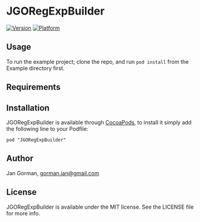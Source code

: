 # JGORegExpBuilder

[![Version](http://cocoapod-badges.herokuapp.com/v/JGORegExpBuilder/badge.png)](http://cocoadocs.org/docsets/JGORegExpBuilder)
[![Platform](http://cocoapod-badges.herokuapp.com/p/JGORegExpBuilder/badge.png)](http://cocoadocs.org/docsets/JGORegExpBuilder)

## Usage

To run the example project; clone the repo, and run `pod install` from the Example directory first.

## Requirements

## Installation

JGORegExpBuilder is available through [CocoaPods](http://cocoapods.org), to install
it simply add the following line to your Podfile:

    pod "JGORegExpBuilder"

## Author

Jan Gorman, gorman.jan@gmail.com

## License

JGORegExpBuilder is available under the MIT license. See the LICENSE file for more info.

